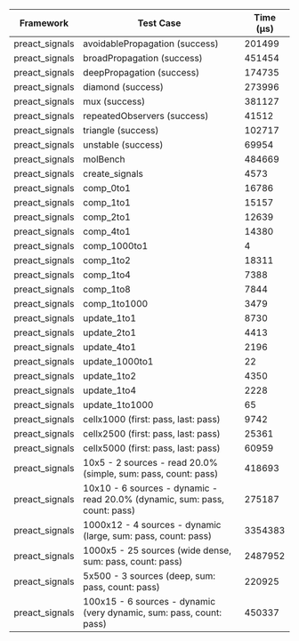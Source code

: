 | Framework | Test Case | Time (μs) |
| --- | --- | --- |
| preact_signals | avoidablePropagation (success) | 201499 |
| preact_signals | broadPropagation (success) | 451454 |
| preact_signals | deepPropagation (success) | 174735 |
| preact_signals | diamond (success) | 273996 |
| preact_signals | mux (success) | 381127 |
| preact_signals | repeatedObservers (success) | 41512 |
| preact_signals | triangle (success) | 102717 |
| preact_signals | unstable (success) | 69954 |
| preact_signals | molBench | 484669 |
| preact_signals | create_signals | 4573 |
| preact_signals | comp_0to1 | 16786 |
| preact_signals | comp_1to1 | 15157 |
| preact_signals | comp_2to1 | 12639 |
| preact_signals | comp_4to1 | 14380 |
| preact_signals | comp_1000to1 | 4 |
| preact_signals | comp_1to2 | 18311 |
| preact_signals | comp_1to4 | 7388 |
| preact_signals | comp_1to8 | 7844 |
| preact_signals | comp_1to1000 | 3479 |
| preact_signals | update_1to1 | 8730 |
| preact_signals | update_2to1 | 4413 |
| preact_signals | update_4to1 | 2196 |
| preact_signals | update_1000to1 | 22 |
| preact_signals | update_1to2 | 4350 |
| preact_signals | update_1to4 | 2228 |
| preact_signals | update_1to1000 | 65 |
| preact_signals | cellx1000 (first: pass, last: pass) | 9742 |
| preact_signals | cellx2500 (first: pass, last: pass) | 25361 |
| preact_signals | cellx5000 (first: pass, last: pass) | 60959 |
| preact_signals | 10x5 - 2 sources - read 20.0% (simple, sum: pass, count: pass) | 418693 |
| preact_signals | 10x10 - 6 sources - dynamic - read 20.0% (dynamic, sum: pass, count: pass) | 275187 |
| preact_signals | 1000x12 - 4 sources - dynamic (large, sum: pass, count: pass) | 3354383 |
| preact_signals | 1000x5 - 25 sources (wide dense, sum: pass, count: pass) | 2487952 |
| preact_signals | 5x500 - 3 sources (deep, sum: pass, count: pass) | 220925 |
| preact_signals | 100x15 - 6 sources - dynamic (very dynamic, sum: pass, count: pass) | 450337 |
